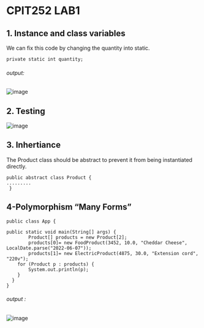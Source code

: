 # CPIT252 LAB1 
## 1. Instance and class variables
We can fix this code by changing the quantity into static.

    private static int quantity; 
######  output: 
![image](https://user-images.githubusercontent.com/98660298/227774224-e59f286b-a9fd-488a-ab7d-c4a4f2279e3d.png)

## 2. Testing
![image](https://user-images.githubusercontent.com/98660298/227773575-1e6bcc32-551b-4316-accc-23e8e3c992a9.png)

## 3. Inhertiance
The Product class should be abstract to prevent it from being instantiated directly.

    public abstract class Product {
    .........
     }

## 4-Polymorphism “Many Forms”

    public class App {

    public static void main(String[] args) {
            Product[] products = new Product[2];
            products[0]= new FoodProduct(3452, 10.0, "Cheddar Cheese", LocalDate.parse("2022-06-07"));
            products[1]= new ElectricProduct(4875, 30.0, "Extension cord", "220v");
        for (Product p : products) {
            System.out.println(p);
        }
      }
    }
######  output :
![image](https://user-images.githubusercontent.com/98660298/227774171-1951c60b-9dd3-469b-a5eb-cea100d34383.png)
